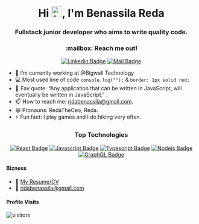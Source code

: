 <h1 align="center">Hi <img src="https://user-images.githubusercontent.com/1303154/88677602-1635ba80-d120-11ea-84d8-d263ba5fc3c0.gif" width="28px" height="28px" alt="hi">, I'm Benassila Reda</h1>
<h3 align="center">Fullstack junior developer who aims to write quality code.</h3>


<h3 align=center>:mailbox: Reach me out!</h3>
<div align=center>
  
 [![Linkedin Badge](https://img.shields.io/badge/-Benassila-0e76a8?style=flat&labelColor=0e76a8&logo=linkedin&logoColor=white)](https://www.linkedin.com/in/benassila/) [![Mail Badge](https://img.shields.io/badge/-isBenassila-c0392b?style=flat&labelColor=c0392b&logo=gmail&logoColor=white)](mailto:ridabenassila@gmail.com)
</div>



- 🔭 I’m currently working at @Bigwall Technology
- :computer: Most used line of code `console.log("");` & `border: 1px solid red;` 
- 📜  Fav quote: “Any application that can be written in JavaScript, will eventually be written in JavaScript.” .
- 📫 How to reach me: ridabenassila@gmail.com.
- 😄 Pronouns: RedaTheCeo, Reda.
- ⚡ Fun fact: I play games and I do hiking very often.

<div align=center>
  <h3>Top Technologies</h3>

[![React Badge](https://img.shields.io/badge/-React-61DBFB?style=for-the-badge&labelColor=black&logo=react&logoColor=61DBFB)](#) [![Javascript Badge](https://img.shields.io/badge/-Javascript-F0DB4F?style=for-the-badge&labelColor=black&logo=javascript&logoColor=F0DB4F)](#) [![Typescript Badge](https://img.shields.io/badge/-Typescript-007acc?style=for-the-badge&labelColor=black&logo=typescript&logoColor=007acc)](#) [![Nodejs Badge](https://img.shields.io/badge/-Nodejs-3C873A?style=for-the-badge&labelColor=black&logo=node.js&logoColor=3C873A)](#) [![GraphQL Badge](https://img.shields.io/badge/-SQL-2B30DA?style=for-the-badge&labelColor=black&logo=node.js&logoColor=2B30DA)](#)
</div>

#### Bizness
- :paperclip: [My Resume/CV](https://github.com/RedaTheCeo/Me-I/blob/main/resumes/resume2k23.pdf)
- :email: ridabenassila@gmail.com



#### Profile Visits 

![visitors](https://visitor-badge.glitch.me/badge?page_id=RedaTheCeo.RedaTheCeo)
